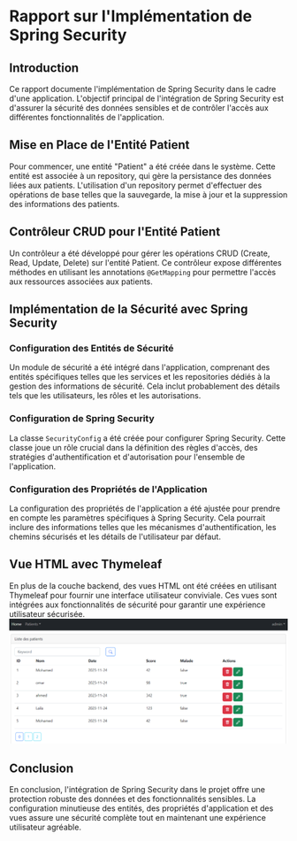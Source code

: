 # Rapport sur l'Implémentation de Spring Security

## Introduction

Ce rapport documente l'implémentation de Spring Security dans le cadre d'une application. L'objectif principal de l'intégration de Spring Security est d'assurer la sécurité des données sensibles et de contrôler l'accès aux différentes fonctionnalités de l'application.

## Mise en Place de l'Entité Patient

Pour commencer, une entité "Patient" a été créée dans le système. Cette entité est associée à un repository, qui gère la persistance des données liées aux patients. L'utilisation d'un repository permet d'effectuer des opérations de base telles que la sauvegarde, la mise à jour et la suppression des informations des patients.

## Contrôleur CRUD pour l'Entité Patient

Un contrôleur a été développé pour gérer les opérations CRUD (Create, Read, Update, Delete) sur l'entité Patient. Ce contrôleur expose différentes méthodes en utilisant les annotations `@GetMapping` pour permettre l'accès aux ressources associées aux patients.

## Implémentation de la Sécurité avec Spring Security

### Configuration des Entités de Sécurité

Un module de sécurité a été intégré dans l'application, comprenant des entités spécifiques telles que les services et les repositories dédiés à la gestion des informations de sécurité. Cela inclut probablement des détails tels que les utilisateurs, les rôles et les autorisations.

### Configuration de Spring Security

La classe `SecurityConfig` a été créée pour configurer Spring Security. Cette classe joue un rôle crucial dans la définition des règles d'accès, des stratégies d'authentification et d'autorisation pour l'ensemble de l'application.

### Configuration des Propriétés de l'Application

La configuration des propriétés de l'application a été ajustée pour prendre en compte les paramètres spécifiques à Spring Security. Cela pourrait inclure des informations telles que les mécanismes d'authentification, les chemins sécurisés et les détails de l'utilisateur par défaut.

## Vue HTML avec Thymeleaf

En plus de la couche backend, des vues HTML ont été créées en utilisant Thymeleaf pour fournir une interface utilisateur conviviale. Ces vues sont intégrées aux fonctionnalités de sécurité pour garantir une expérience utilisateur sécurisée.
![Image1](https://github.com/elmehdibenhayoun/SpringSecurity/blob/main/secured-hospital-app-main/capture/admin-auth.png)

## Conclusion

En conclusion, l'intégration de Spring Security dans le projet offre une protection robuste des données et des fonctionnalités sensibles. La configuration minutieuse des entités, des propriétés d'application et des vues assure une sécurité complète tout en maintenant une expérience utilisateur agréable.
